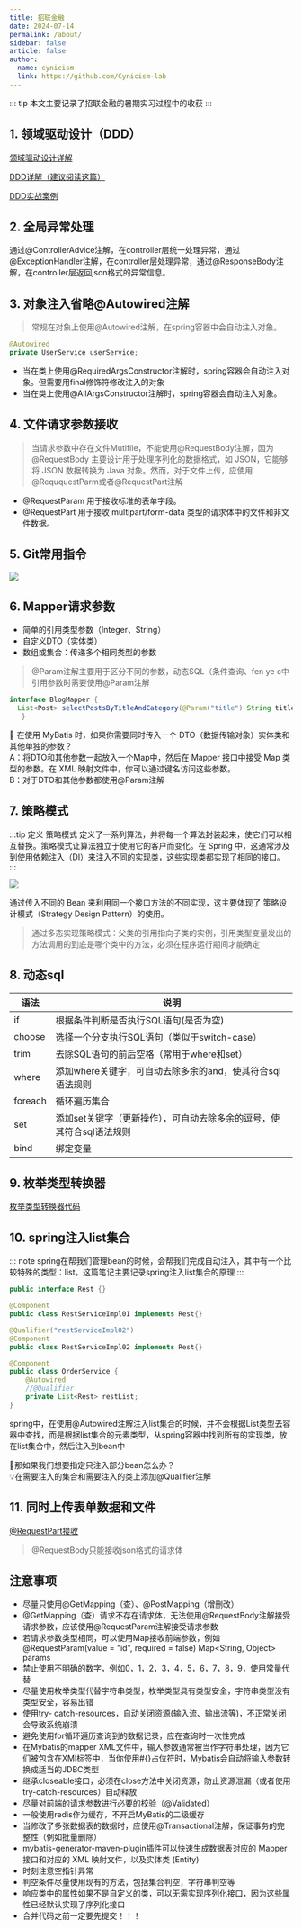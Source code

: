 ```yaml
---
title: 招联金融
date: 2024-07-14
permalink: /about/
sidebar: false
article: false
author:
  name: cynicism
  link: https://github.com/Cynicism-lab
---
```

::: tip 
本文主要记录了招联金融的暑期实习过程中的收获
:::

## 1. 领域驱动设计（DDD）
<a href="https://tech.meituan.com/2017/12/22/ddd-in-practice.html" target="_blank">领域驱动设计详解</a>

<a href="https://blog.csdn.net/bookssea/article/details/127248954?spm=1001.2014.3001.5506" target="_blank">DDD详解（建议阅读这篇）</a>

<a href="https://zq99299.github.io/note-book2/ddd/03/08.html#_2-%E5%9C%BA%E6%99%AF%E5%88%86%E6%9E%90" target="_blank">DDD实战案例</a>

## 2. 全局异常处理
通过@ControllerAdvice注解，在controller层统一处理异常，通过@ExceptionHandler注解，在controller层处理异常，通过@ResponseBody注解，在controller层返回json格式的异常信息。

## 3. 对象注入省略@Autowired注解
>常规在对象上使用@Autowired注解，在spring容器中会自动注入对象。

```java
@Autowired
private UserService userService;
```

- 当在类上使用@RequiredArgsConstructor注解时，spring容器会自动注入对象。但需要用final修饰符修改注入的对象
- 当在类上使用@AllArgsConstructor注解时，spring容器会自动注入对象。

## 4. 文件请求参数接收
>当请求参数中存在文件Mutifile，不能使用@RequestBody注解，因为@RequestBody 主要设计用于处理序列化的数据格式，如 JSON，它能够将 JSON 数据转换为 Java 对象。然而，对于文件上传，应使用@ReququestParm或者@RequestPart注解

- @RequestParam 用于接收标准的表单字段。
- @RequestPart 用于接收 multipart/form-data 类型的请求体中的文件和非文件数据。

## 5. Git常用指令
![](https://www.runoob.com/wp-content/uploads/2015/02/git-command.jpg)

## 6. Mapper请求参数
- 简单的引用类型参数（Integer、String）
- 自定义DTO（实体类）
- 数组或集合：传递多个相同类型的参数

> @Param注解主要用于区分不同的参数，动态SQL（条件查询、fen ye c中引用参数时需要使用@Param注解

```java
interface BlogMapper {
  List<Post> selectPostsByTitleAndCategory(@Param("title") String title, @Param("category") String category);
   }
```

🔎 在使用 MyBatis 时，如果你需要同时传入一个 DTO（数据传输对象）实体类和其他单独的参数？  
A：将DTO和其他参数一起放入一个Map中，然后在 Mapper 接口中接受 Map 类型的参数。在 XML 映射文件中，你可以通过键名访问这些参数。  
B：对于DTO和其他参数都使用@Param注解

## 7. 策略模式
:::tip 定义
策略模式 定义了一系列算法，并将每一个算法封装起来，使它们可以相互替换。策略模式让算法独立于使用它的客户而变化。在 Spring 中，这通常涉及到使用依赖注入（DI）来注入不同的实现类，这些实现类都实现了相同的接口。
:::

![](https://cdn.jsdelivr.net/gh/Cynicism-lab/MyResource@gh-pages/img/stategy.png)

通过传入不同的 Bean 来利用同一个接口方法的不同实现，这主要体现了 策略设计模式（Strategy Design Pattern）的使用。
>通过多态实现策略模式：父类的引用指向子类的实例，引用类型变量发出的方法调用的到底是哪个类中的方法，必须在程序运行期间才能确定

## 8. 动态sql
| 语法 | 说明 |
| --- | --- |
| if | 根据条件判断是否执行SQL语句(是否为空) |
| choose | 选择一个分支执行SQL语句（类似于switch-case）|
| trim | 去除SQL语句的前后空格（常用于where和set）
| where | 添加where关键字，可自动去除多余的and，使其符合sql语法规则 |
| foreach | 循环遍历集合 |
| set | 添加set关键字（更新操作），可自动去除多余的逗号，使其符合sql语法规则 |
| bind | 绑定变量 |

## 9. 枚举类型转换器
<a href="https://www.cnblogs.com/qnight/p/8997496.html" target="_blank">枚举类型转换器代码</a>

## 10. spring注入list集合
::: note 
spring在帮我们管理bean的时候，会帮我们完成自动注入，其中有一个比较特殊的类型：list。这篇笔记主要记录spring注入list集合的原理
:::
```java
public interface Rest {}

@Component
public class RestServiceImpl01 implements Rest{}

@Qualifier("restServiceImpl02")
@Component
public class RestServiceImpl02 implements Rest{}

@Component
public class OrderService {
    @Autowired
    //@Qualifier
    private List<Rest> restList;
}
```
spring中，在使用@Autowired注解注入list集合的时候，并不会根据List类型去容器中查找，而是根据list集合的元素类型，从spring容器中找到所有的实现类，放在list集合中，然后注入到bean中

🔎那如果我们想要指定只注入部分bean怎么办？  
💡在需要注入的集合和需要注入的类上添加@Qualifier注解

## 11. 同时上传表单数据和文件
<a href="https://blog.csdn.net/qq_38787653/article/details/128522956" target="_blank">@RequestPart接收</a>

>@RequestBody只能接收json格式的请求体

## 注意事项
- 尽量只使用@GetMapping（查）、@PostMapping（增删改）
- @GetMapping（查）请求不存在请求体，无法使用@RequestBody注解接受请求参数，应该使用@RequestParam注解接受请求参数
- 若请求参数类型相同，可以使用Map接收前端参数，例如@RequestParam(value = "id", required = false) Map<String, Object> params
- 禁止使用不明确的数字，例如0，1，2，3，4，5，6，7，8，9，使用常量代替
- 尽量使用枚举类型代替字符串类型，枚举类型具有类型安全，字符串类型没有类型安全，容易出错
- 使用try- catch-resources，自动关闭资源(输入流、输出流等)，不正常关闭会导致系统崩溃
- 避免使用for循环遍历查询到的数据记录，应在查询时一次性完成
- 在Mybatis的mapper XML文件中，输入参数通常被当作字符串处理，因为它们被包含在XMl标签中，当你使用#{}占位符时，Mybatis会自动将输入参数转换成适当的JDBC类型
- 继承closeable接口，必须在close方法中关闭资源，防止资源泄漏（或者使用try-catch-resources）自动释放
- 尽量对前端的请求参数进行必要的校验（@Validated）
- 一般使用redis作为缓存，不开启MyBatis的二级缓存
- 当修改了多张数据表的数据时，应使用@Transactional注解，保证事务的完整性（例如批量删除）
- mybatis-generator-maven-plugin插件可以快速生成数据表对应的 Mapper 接口和对应的 XML 映射文件，以及实体类 (Entity)
- 时刻注意空指针异常
- 判空条件尽量使用现有的方法，包括集合判空，字符串判空等
- 响应类中的属性如果不是自定义的类，可以无需实现序列化接口，因为这些属性已经默认实现了序列化接口
- 合并代码之前一定要先提交！！！



